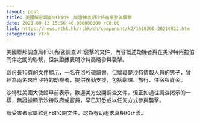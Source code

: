 ```yaml
---
layout: post
title: 美國解密調查911文件　無證據表明沙特高層參與襲擊
date: 2021-09-12 15:56:46.000000000 +08:00
link: https://news.rthk.hk/rthk/ch/component/k2/1610200-20210912.htm
categories: rthk
---
```


美國聯邦調查局(FBI)解密調查911襲擊的文件，內容概述劫機者與在美沙特阿拉伯同伴之間的聯繫，但無證據表明沙特高層參與襲擊。

這份長16頁的文件顯示，一名在洛杉磯讀書，但懷疑是沙特情報人員的男子，曾經為兩名來自沙特的劫機者，提供後勤支援，包括翻譯、旅行、住宿與資金。

沙特駐美國大使館早前表示，歡迎美方公開調查文件，但正如過往調查揭示的一樣，無證據顯示沙特政府或官員，早已知悉或以任何方式參與襲擊。

有受害者家屬歡迎FBI公開文件，認為有助追求真相和正義。
